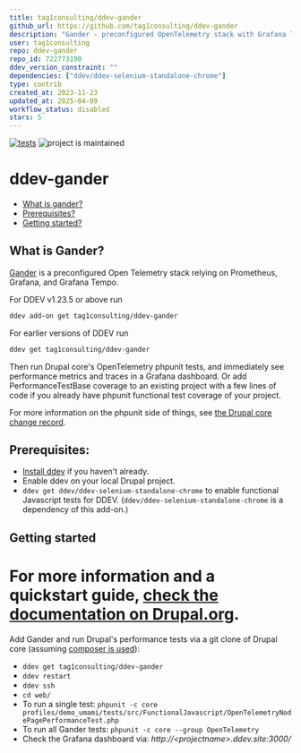 ```yaml
---
title: tag1consulting/ddev-gander
github_url: https://github.com/tag1consulting/ddev-gander
description: "Gander - preconfigured OpenTelemetry stack with Grafana Tempo / Prometheus for performance testing"
user: tag1consulting
repo: ddev-gander
repo_id: 722773190
ddev_version_constraint: ""
dependencies: ["ddev/ddev-selenium-standalone-chrome"]
type: contrib
created_at: 2023-11-23
updated_at: 2025-04-09
workflow_status: disabled
stars: 5
---
```


[![tests](https://github.com/tag1consulting/ddev-gander/actions/workflows/tests.yml/badge.svg)](https://github.com/tag1consulting/ddev-gander/actions/workflows/tests.yml) ![project is maintained](https://img.shields.io/maintenance/yes/2024.svg)

# ddev-gander <!-- omit in toc -->

* [What is gander?](#what-is-ddev-gander)
* [Prerequisites?](#prerequisites)
* [Getting started?](#getting-started)

## What is Gander?

[Gander](https://www.tag1consulting.com/gander) is a preconfigured Open Telemetry stack relying on Prometheus, Grafana, and Grafana Tempo.

For DDEV v1.23.5 or above run

```sh
ddev add-on get tag1consulting/ddev-gander
```

For earlier versions of DDEV run

```sh
ddev get tag1consulting/ddev-gander
```

Then run Drupal core's OpenTelemetry phpunit tests, and immediately see performance metrics and traces in a Grafana dashboard. Or add PerformanceTestBase coverage to an existing project with a few lines of code if you already have phpunit functional test coverage of your project.

For more information on the phpunit side of things, see [the Drupal core change record](https://www.drupal.org/node/3366904).

## Prerequisites:
* [Install ddev](https://ddev.readthedocs.io/en/latest/users/install/ddev-installation/) if you haven't already.
* Enable ddev on your local Drupal project.
* `ddev get ddev/ddev-selenium-standalone-chrome` to enable functional Javascript tests for DDEV. (`ddev/ddev-selenium-standalone-chrome` is a dependency of this add-on.)

## Getting started
For more information and a quickstart guide, [check the documentation on Drupal.org](https://www.drupal.org/docs/develop/automated-testing/performance-tests).
=======
Add Gander and run Drupal's performance tests via a git clone of Drupal core (assuming [composer is 
used](https://www.drupal.org/docs/develop/using-composer/manage-dependencies)):
* `ddev get tag1consulting/ddev-gander`
* `ddev restart`
* `ddev ssh`
* `cd web/`
* To run a single test: `phpunit -c core profiles/demo_umami/tests/src/FunctionalJavascript/OpenTelemetryNodePagePerformanceTest.php`
* To run all Gander tests: `phpunit -c core --group OpenTelemetry`
* Check the Grafana dashboard via: _http://\<projectname\>.ddev.site:3000/_
